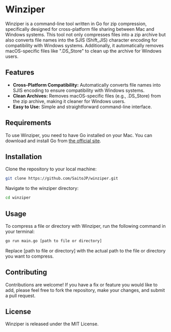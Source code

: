 # Winziper

Winziper is a command-line tool written in Go for zip compression, specifically designed for cross-platform file sharing between Mac and Windows systems. This tool not only compresses files into a zip archive but also converts file names into the SJIS (Shift_JIS) character encoding for compatibility with Windows systems. Additionally, it automatically removes macOS-specific files like ".DS_Store" to clean up the archive for Windows users.

## Features

- **Cross-Platform Compatibility:** Automatically converts file names into SJIS encoding to ensure compatibility with Windows systems.
- **Clean Archives:** Removes macOS-specific files (e.g., .DS_Store) from the zip archive, making it cleaner for Windows users.
- **Easy to Use:** Simple and straightforward command-line interface.

## Requirements

To use Winziper, you need to have Go installed on your Mac. You can download and install Go from [the official site](https://golang.org/dl/).

## Installation

Clone the repository to your local machine:
```bash
git clone https://github.com/SaitoJP/winziper.git
```

Navigate to the winziper directory:
```bash
cd winziper
```

## Usage

To compress a file or directory with Winziper, run the following command in your terminal:
```bash
go run main.go [path to file or directory]
```
Replace [path to file or directory] with the actual path to the file or directory you want to compress.

## Contributing

Contributions are welcome! If you have a fix or feature you would like to add, please feel free to fork the repository, make your changes, and submit a pull request.

## License

Winziper is released under the MIT License.
